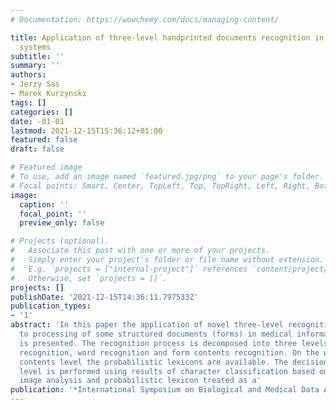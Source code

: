 ```yaml
---
# Documentation: https://wowchemy.com/docs/managing-content/

title: Application of three-level handprinted documents recognition in medical information
  systems
subtitle: ''
summary: ''
authors:
- Jerzy Sas
- Marek Kurzynski
tags: []
categories: []
date: -01-01
lastmod: 2021-12-15T15:36:12+01:00
featured: false
draft: false

# Featured image
# To use, add an image named `featured.jpg/png` to your page's folder.
# Focal points: Smart, Center, TopLeft, Top, TopRight, Left, Right, BottomLeft, Bottom, BottomRight.
image:
  caption: ''
  focal_point: ''
  preview_only: false

# Projects (optional).
#   Associate this post with one or more of your projects.
#   Simply enter your project's folder or file name without extension.
#   E.g. `projects = ["internal-project"]` references `content/project/deep-learning/index.md`.
#   Otherwise, set `projects = []`.
projects: []
publishDate: '2021-12-15T14:36:11.797533Z'
publication_types:
- '1'
abstract: 'In this paper the application of novel three-level recognition concept
  to processing of some structured documents (forms) in medical information systems
  is presented. The recognition process is decomposed into three levels: character
  recognition, word recognition and form contents recognition. On the word and form
  contents level the probabilistic lexicons are available. The decision on the word
  level is performed using results of character classification based on a character
  image analysis and probabilistic lexicon treated as a'
publication: '*International Symposium on Biological and Medical Data Analysis*'
---
```

